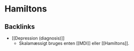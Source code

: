 # Hamiltons
## Backlinks
* [[Depression (diagnosis)]]
	* Skalamæssigt bruges enten [[MDI]] eller [[Hamiltons]].

<!-- #anki/tag/med/gp #anki/deck/Medicine -->

<!-- {BearID:17397F17-862C-46FB-92D1-A8709BC7D86C-3083-000013FDEAC6A3A3} -->
